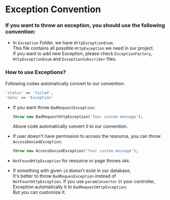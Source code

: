 # Exception Convention

### If you want to throw an exception, you should use the following convention:

- In `Exception` Folder, we have `HttpExceptionEnum`.  
  This file contains all possible `HttpException` we need in our project.  
  If you want to add new Exception, please check `ExceptionFactory`, `HttpExceptionEnum` and `ExceptionSubscriber`
  files.

### How to use Exceptions?
  Following codes automatically convert to our convention.
  ```php
  'status' => 'failed',
  'data' => 'Exception'
```
- If you want throw `BadRequestException`:

  ```php
  throw new BadRequestHttpException('Your custom message');
  ```
  Above code automatically convert it to our convention.
- If user doesn't have permission to access the resource, you can throw `AccessDeniedException`:
  ```php
  throw new AccessDeniedException('Your custom message');
  ```
- `NotFoundHttpException` for resource or page throws `404`.
- If something with given `id` doesn't exist in our database,  
  It's better to throw `BadRequesException` instead of `NotFountHttpException`.
  If you use `paramConvertor` in your controller, Exception automatically it to `BadRequestHttpException`;  
  But you can customize it.